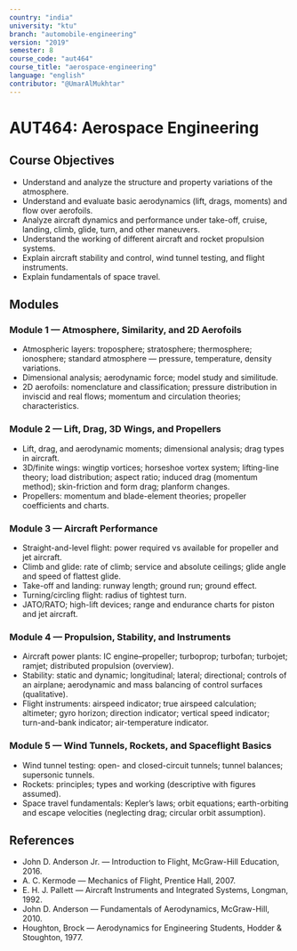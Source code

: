 ```yaml
---
country: "india"
university: "ktu"
branch: "automobile-engineering"
version: "2019"
semester: 8
course_code: "aut464"
course_title: "aerospace-engineering"
language: "english"
contributor: "@UmarAlMukhtar"
---
```


# AUT464: Aerospace Engineering

## Course Objectives

- Understand and analyze the structure and property variations of the atmosphere.
- Understand and evaluate basic aerodynamics (lift, drags, moments) and flow over aerofoils.
- Analyze aircraft dynamics and performance under take-off, cruise, landing, climb, glide, turn, and other maneuvers.
- Understand the working of different aircraft and rocket propulsion systems.
- Explain aircraft stability and control, wind tunnel testing, and flight instruments.
- Explain fundamentals of space travel.

## Modules

### Module 1 — Atmosphere, Similarity, and 2D Aerofoils

- Atmospheric layers: troposphere; stratosphere; thermosphere; ionosphere; standard atmosphere — pressure, temperature, density variations.
- Dimensional analysis; aerodynamic force; model study and similitude.
- 2D aerofoils: nomenclature and classification; pressure distribution in inviscid and real flows; momentum and circulation theories; characteristics.

### Module 2 — Lift, Drag, 3D Wings, and Propellers

- Lift, drag, and aerodynamic moments; dimensional analysis; drag types in aircraft.
- 3D/finite wings: wingtip vortices; horseshoe vortex system; lifting-line theory; load distribution; aspect ratio; induced drag (momentum method); skin-friction and form drag; planform changes.
- Propellers: momentum and blade-element theories; propeller coefficients and charts.

### Module 3 — Aircraft Performance

- Straight-and-level flight: power required vs available for propeller and jet aircraft.
- Climb and glide: rate of climb; service and absolute ceilings; glide angle and speed of flattest glide.
- Take-off and landing: runway length; ground run; ground effect.
- Turning/circling flight: radius of tightest turn.
- JATO/RATO; high-lift devices; range and endurance charts for piston and jet aircraft.

### Module 4 — Propulsion, Stability, and Instruments

- Aircraft power plants: IC engine–propeller; turboprop; turbofan; turbojet; ramjet; distributed propulsion (overview).
- Stability: static and dynamic; longitudinal; lateral; directional; controls of an airplane; aerodynamic and mass balancing of control surfaces (qualitative).
- Flight instruments: airspeed indicator; true airspeed calculation; altimeter; gyro horizon; direction indicator; vertical speed indicator; turn-and-bank indicator; air-temperature indicator.

### Module 5 — Wind Tunnels, Rockets, and Spaceflight Basics

- Wind tunnel testing: open- and closed-circuit tunnels; tunnel balances; supersonic tunnels.
- Rockets: principles; types and working (descriptive with figures assumed).
- Space travel fundamentals: Kepler’s laws; orbit equations; earth-orbiting and escape velocities (neglecting drag; circular orbit assumption).

## References

- John D. Anderson Jr. — Introduction to Flight, McGraw-Hill Education, 2016.
- A. C. Kermode — Mechanics of Flight, Prentice Hall, 2007.
- E. H. J. Pallett — Aircraft Instruments and Integrated Systems, Longman, 1992.
- John D. Anderson — Fundamentals of Aerodynamics, McGraw-Hill, 2010.
- Houghton, Brock — Aerodynamics for Engineering Students, Hodder & Stoughton, 1977.

